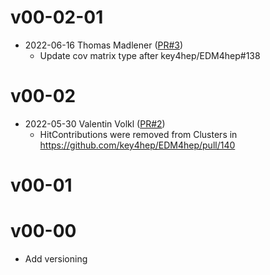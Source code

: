 # v00-02-01

* 2022-06-16 Thomas Madlener ([PR#3](https://github.com/key4hep/k4EDM4hep2LcioConv/pull/3))
  - Update cov matrix type after key4hep/EDM4hep#138

# v00-02

* 2022-05-30 Valentin Volkl ([PR#2](https://github.com/key4hep/k4EDM4hep2LcioConv/pull/2))
  - HitContributions were removed from Clusters in https://github.com/key4hep/EDM4hep/pull/140

# v00-01

# v00-00

* Add versioning
